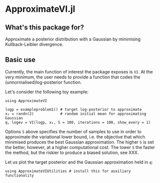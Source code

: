 # ApproximateVI.jl


## What's this package for?

Approximate a posterior distribution with a Gaussian by minimising Kullback-Leibler divergence.


## Basic use

Currently, the main function of interest the package exposes is `VI`.
At the very minimum, the user needs to provide a function that codes the (unnormalised)log-posterior function.

Let's consider the following toy example:
```
using ApproximateVI

logp = exampleproblem1() # target log-posterior to approximate
x₀ = randn(2)            # random initial mean for approximating Gaussian
q, logev = VI(logp, x₀, S = 100, iterations = 100, show_every = 1)

```

Options `S` above specifies the number of samples to use in order to approximate the variational lower bound, i.e. the objective that which minimised produces the best Gaussian approximation. The higher `S` is set the better, however, at a higher computational cost. The lower `S` the faster the method, but the riskier to produce a biased solution, see XXX.

Let us plot the target posterior and the Gaussian approximation held in `q`:
```
using ApproximateVIUtilities # install this for auxiliary functionality

```



